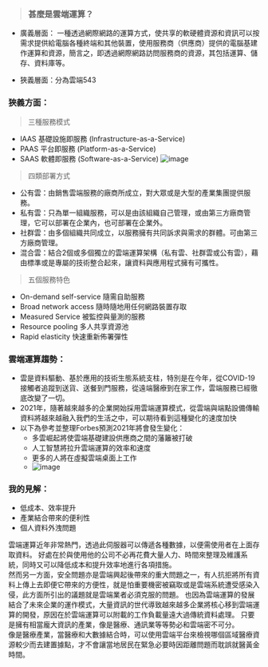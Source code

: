 > ### 甚麼是雲端運算？

* 廣義層面： 一種透過網際網路的運算方式，使共享的軟硬體資源和資訊可以按需求提供給電腦各種終端和其他裝置，使用服務商（供應商）提供的電腦基建作運算和資源，簡言之，即透過網際網路訪問服務商的資源，其包括運算、儲存、資料庫等。

* 狹義層面：分為雲端543

### 狹義方面：

> 三種服務模式
    
   * IAAS 基礎設施即服務 (Infrastructure-as-a-Service)  
   * PAAS 平台即服務 (Platform-as-a-Service)  
   * SAAS 軟體即服務 (Software-as-a-Service) 
   ![image](https://user-images.githubusercontent.com/73805870/112445651-58d09500-8d8a-11eb-9404-b1bf534d5050.png)
> 四類部署方式

   * 公有雲：由銷售雲端服務的廠商所成立，對大眾或是大型的產業集團提供服務。  
   * 私有雲：只為單一組織服務，可以是由該組織自己管理，或由第三方廠商管理，它可以部署在企業內，也可部署在企業外。  
   * 社群雲：由多個組織共同成立，以服務擁有共同訴求與需求的群體。可由第三方廠商管理。  
   * 混合雲：結合2個或多個獨立的雲端運算架構（私有雲、社群雲或公有雲），藉由標準或是專屬的技術整合起來，讓資料與應用程式擁有可攜性。
> 五個服務特色

   * On-demand self-service 隨需自助服務  
   * Broad network access 隨時隨地用任何網路裝置存取  
   * Measured Service 被監控與量測的服務  
   * Resource pooling 多人共享資源池  
   * Rapid elasticity 快速重新佈署彈性
   
### 雲端運算趨勢：

* 雲是資料驅動、基於應用的技術生態系統支柱，特別是在今年，從COVID-19接觸者追蹤到送貨、送餐到門服務，從遠端醫療到在家工作，雲端服務已經徹底改變了一切。
* 2021年，隨著越來越多的企業開始採用雲端運算模式，從雲端與端點設備傳輸資料將越來越融入我們的生活之中，可以期待看到這種變化的速度加快
* 以下為參考並整理Forbes預測2021年將會發生變化：
  * 多雲崛起將使雲端基礎建設供應商之間的藩籬被打破
  * 人工智慧將拉升雲端運算的效率和速度
  * 更多的人將在虛擬雲端桌面上工作
  * ![image](https://scontent.ftpe13-2.fna.fbcdn.net/v/t1.15752-9/167912421_469818874067584_2731184770101573705_n.png?_nc_cat=110&ccb=1-3&_nc_sid=ae9488&_nc_ohc=EWreFXdAeNQAX9xrgD5&_nc_ht=scontent.ftpe13-2.fna&oh=25b64d69bdb01bfbd56e7ec2a5290368&oe=60908618&dl=1)
  
### 我的見解：

* 低成本、效率提升
* 產業結合帶來的便利性
* 個人資料外洩問題

雲端運算近年非常熱門，透過此伺服器可以傳遞各種數據，以便需使用者在上面存取資料。
好處在於與使用他的公司不必再花費大量人力、時間來整理及維護系統，同時又可以降低成本和提升效率地進行各項措施。  
然而另一方面，安全問題亦是雲端興起後帶來的重大問題之一，有人抗拒將所有資料上傳上去即便它帶來的方便性，就是怕重要機密被竊取或是雲端系統遭受感染入侵，此方面所引出的議題就是雲端業者必須克服的問題。
也因為雲端運算的發展結合了未來企業的運作模式，大量資訊的世代導致越來越多企業將核心移到雲端運算的開發，原因在於雲端運算可以附載的工作負載量遠大過傳統資料處理。
只要是擁有相當龐大資訊的產業，像是醫療、通訊業等等勢必和雲端密不可分。  
像是醫療產業，當醫療和大數據結合時，可以使用雲端平台來檢視哪個區域醫療資源較少而去建置據點，才不會讓當地居民在緊急必要時因距離問題而耽誤就醫黃金時間。
